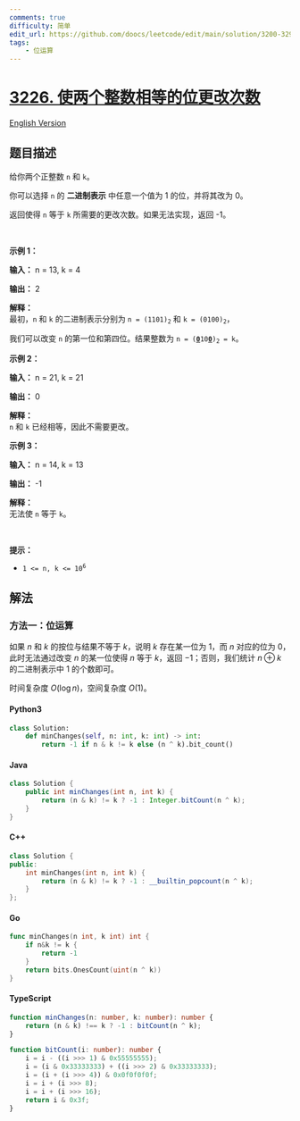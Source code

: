 ```yaml
---
comments: true
difficulty: 简单
edit_url: https://github.com/doocs/leetcode/edit/main/solution/3200-3299/3226.Number%20of%20Bit%20Changes%20to%20Make%20Two%20Integers%20Equal/README.md
tags:
    - 位运算
---
```


<!-- problem:start -->

# [3226. 使两个整数相等的位更改次数](https://leetcode.cn/problems/number-of-bit-changes-to-make-two-integers-equal)

[English Version](/solution/3200-3299/3226.Number%20of%20Bit%20Changes%20to%20Make%20Two%20Integers%20Equal/README_EN.md)

## 题目描述

<!-- description:start -->

<p>给你两个正整数 <code>n</code> 和 <code>k</code>。</p>

<p>你可以选择 <code>n</code> 的 <strong>二进制表示</strong> 中任意一个值为 1 的位，并将其改为 0。</p>

<p>返回使得 <code>n</code> 等于 <code>k</code> 所需要的更改次数。如果无法实现，返回 -1。</p>

<p>&nbsp;</p>

<p><strong class="example">示例 1：</strong></p>

<div class="example-block">
<p><strong>输入：</strong> <span class="example-io">n = 13, k = 4</span></p>

<p><strong>输出：</strong> <span class="example-io">2</span></p>

<p><strong>解释：</strong><br />
最初，<code>n</code> 和 <code>k</code> 的二进制表示分别为 <code>n = (1101)<sub>2</sub></code> 和 <code>k = (0100)<sub>2</sub></code>，</p>

<p>我们可以改变 <code>n</code> 的第一位和第四位。结果整数为 <code>n = (<u><strong>0</strong></u>10<u><strong>0</strong></u>)<sub>2</sub> = k</code>。</p>
</div>

<p><strong class="example">示例 2：</strong></p>

<div class="example-block">
<p><strong>输入：</strong> <span class="example-io">n = 21, k = 21</span></p>

<p><strong>输出：</strong> <span class="example-io">0</span></p>

<p><strong>解释：</strong><br />
<code>n</code> 和 <code>k</code> 已经相等，因此不需要更改。</p>
</div>

<p><strong class="example">示例 3：</strong></p>

<div class="example-block">
<p><strong>输入：</strong> <span class="example-io">n = 14, k = 13</span></p>

<p><strong>输出：</strong> <span class="example-io">-1</span></p>

<p><strong>解释：</strong><br />
无法使 <code>n</code> 等于 <code>k</code>。</p>
</div>

<p>&nbsp;</p>

<p><strong>提示：</strong></p>

<ul>
	<li><code>1 &lt;= n, k &lt;= 10<sup>6</sup></code></li>
</ul>

<!-- description:end -->

## 解法

<!-- solution:start -->

### 方法一：位运算

如果 $n$ 和 $k$ 的按位与结果不等于 $k$，说明 $k$ 存在某一位为 $1$，而 $n$ 对应的位为 $0$，此时无法通过改变 $n$ 的某一位使得 $n$ 等于 $k$，返回 $-1$；否则，我们统计 $n \oplus k$ 的二进制表示中 $1$ 的个数即可。

时间复杂度 $O(\log n)$，空间复杂度 $O(1)$。

<!-- tabs:start -->

#### Python3

```python
class Solution:
    def minChanges(self, n: int, k: int) -> int:
        return -1 if n & k != k else (n ^ k).bit_count()
```

#### Java

```java
class Solution {
    public int minChanges(int n, int k) {
        return (n & k) != k ? -1 : Integer.bitCount(n ^ k);
    }
}
```

#### C++

```cpp
class Solution {
public:
    int minChanges(int n, int k) {
        return (n & k) != k ? -1 : __builtin_popcount(n ^ k);
    }
};
```

#### Go

```go
func minChanges(n int, k int) int {
	if n&k != k {
		return -1
	}
	return bits.OnesCount(uint(n ^ k))
}
```

#### TypeScript

```ts
function minChanges(n: number, k: number): number {
    return (n & k) !== k ? -1 : bitCount(n ^ k);
}

function bitCount(i: number): number {
    i = i - ((i >>> 1) & 0x55555555);
    i = (i & 0x33333333) + ((i >>> 2) & 0x33333333);
    i = (i + (i >>> 4)) & 0x0f0f0f0f;
    i = i + (i >>> 8);
    i = i + (i >>> 16);
    return i & 0x3f;
}
```

<!-- tabs:end -->

<!-- solution:end -->

<!-- problem:end -->
